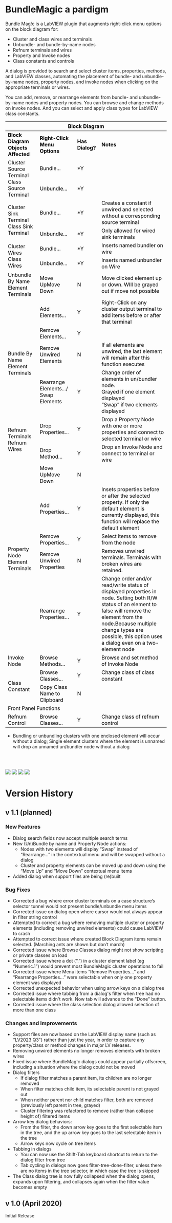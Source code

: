 # BundleMagic a pardigm
Bundle Mag!c is a LabVIEW plugin that augments right-click menu options on the block diagram for:

- Cluster and class wires and terminals
- Unbundle- and bundle-by-name nodes
- Refnum terminals and wires
- Property and Invoke nodes
- Class constants and controls

A dialog is provided to search and select cluster items, properties, methods, and LabVIEW classes, automating the placement of bundle- and unbundle-by-name nodes, property nodes, and invoke nodes when clicking on the appropriate terminals or wires.

You can add, remove, or rearrange elements from bundle- and unbundle-by-name nodes and property nodes. You can browse and change methods on invoke nodes. And you can  select and apply class types for LabVIEW class constants. 


<table class="tg">
<thead>
  <tr>
    <th class="tg-jut8" colspan="4"><span style="font-weight:700;font-style:normal;text-decoration:none;color:#000">Block Diagram </span></th>
  </tr>
</thead>
<tbody>
  <tr>
    <td class="tg-sd4m"><span style="font-weight:700;font-style:normal;text-decoration:none;color:#000">Block Diagram Objects Affected</span></td>
    <td class="tg-sd4m"><span style="font-weight:700;font-style:normal;text-decoration:none;color:#000">Right-Click Menu Options</span></td>
    <td class="tg-sd4m"><span style="font-weight:700;font-style:normal;text-decoration:none;color:#000">Has Dialog?</span></td>
    <td class="tg-sd4m"><span style="font-weight:700;font-style:normal;text-decoration:none;color:#000">Notes</span></td>
  </tr>
  <tr>
    <td class="tg-txwv" rowspan="2"><span style="font-weight:400;font-style:normal;text-decoration:none;color:#000">Cluster Source Terminal</span><br><span style="font-weight:400;font-style:normal;text-decoration:none;color:#000">Class Source Terminal</span></td>
    <td class="tg-0lax"><span style="font-weight:400;font-style:normal;text-decoration:none;color:#000">Bundle...</span></td>
    <td class="tg-1wig">*<span style="font-weight:400;font-style:normal;text-decoration:none;color:#000">Y</span></td>
    <td class="tg-0lax"></td>
  </tr>
  <tr>
    <td class="tg-0lax"><span style="font-weight:400;font-style:normal;text-decoration:none;color:#000">Unbundle...</span></td>
    <td class="tg-1wig">*<span style="font-weight:400;font-style:normal;text-decoration:none;color:#000">Y</span></td>
    <td class="tg-0lax"></td>
  </tr>
  <tr>
    <td class="tg-txwv" rowspan="2"><span style="font-weight:400;font-style:normal;text-decoration:none;color:#000">Cluster Sink Terminal</span><br><span style="font-weight:400;font-style:normal;text-decoration:none;color:#000">Class Sink Terminal</span></td>
    <td class="tg-0lax"><span style="font-weight:400;font-style:normal;text-decoration:none;color:#000">Bundle...</span></td>
    <td class="tg-1wig">*<span style="font-weight:400;font-style:normal;text-decoration:none;color:#000">Y</span></td>
    <td class="tg-0lax"><span style="font-weight:400;font-style:normal;text-decoration:none;color:#000">Creates a constant if unwired and selected without a corresponding source terminal</span></td>
  </tr>
  <tr>
    <td class="tg-0lax"><span style="font-weight:400;font-style:normal;text-decoration:none;color:#000">Unbundle...</span></td>
    <td class="tg-1wig">*<span style="font-weight:400;font-style:normal;text-decoration:none;color:#000">Y</span></td>
    <td class="tg-0lax"><span style="font-weight:400;font-style:normal;text-decoration:none;color:#000">Only allowed for wired sink terminals</span></td>
  </tr>
  <tr>
    <td class="tg-txwv" rowspan="2"><span style="font-weight:400;font-style:normal;text-decoration:none;color:#000">Cluster Wires</span><br><span style="font-weight:400;font-style:normal;text-decoration:none;color:#000">Class Wires</span></td>
    <td class="tg-0lax"><span style="font-weight:400;font-style:normal;text-decoration:none;color:#000">Bundle...</span></td>
    <td class="tg-1wig">*<span style="font-weight:400;font-style:normal;text-decoration:none;color:#000">Y</span></td>
    <td class="tg-0lax"><span style="font-weight:400;font-style:normal;text-decoration:none;color:#000">Inserts named bundler on wire</span></td>
  </tr>
  <tr>
    <td class="tg-0lax"><span style="font-weight:400;font-style:normal;text-decoration:none;color:#000">Unbundle...</span></td>
    <td class="tg-1wig">*<span style="font-weight:400;font-style:normal;text-decoration:none;color:#000">Y</span></td>
    <td class="tg-0lax"><span style="font-weight:400;font-style:normal;text-decoration:none;color:#000">Inserts named unbundler on Wire</span></td>
  </tr>
  <tr>
    <td class="tg-txwv"><span style="font-weight:400;font-style:normal;text-decoration:none;color:#000">Unbundle By Name Element Terminals</span></td>
    <td class="tg-0lax"><span style="font-weight:400;font-style:normal;text-decoration:none;color:#000">Move UpMove Down</span></td>
    <td class="tg-0lax"><span style="font-weight:400;font-style:normal;text-decoration:none;color:#000">N</span></td>
    <td class="tg-0lax"><span style="font-weight:400;font-style:normal;text-decoration:none;color:#000">Move clicked element up or down. WIll be grayed out if move not possible</span></td>
  </tr>
  <tr>
    <td class="tg-txwv" rowspan="4"><br><br><span style="font-weight:400;font-style:normal;text-decoration:none;color:#000">Bundle By Name Element Terminals</span></td>
    <td class="tg-0lax"><span style="font-weight:400;font-style:normal;text-decoration:none;color:#000">Add Elements...</span></td>
    <td class="tg-0lax"><span style="font-weight:400;font-style:normal;text-decoration:none;color:#000">Y</span></td>
    <td class="tg-0lax"><span style="font-weight:400;font-style:normal;text-decoration:none;color:#000">Right-Click on any cluster output terminal to add items before or after that terminal</span></td>
  </tr>
  <tr>
    <td class="tg-0lax"><span style="font-weight:400;font-style:normal;text-decoration:none;color:#000">Remove Elements...</span></td>
    <td class="tg-0lax"><span style="font-weight:400;font-style:normal;text-decoration:none;color:#000">Y</span></td>
    <td class="tg-0lax"></td>
  </tr>
  <tr>
    <td class="tg-0lax"><span style="font-weight:400;font-style:normal;text-decoration:none;color:#000">Remove Unwired Elements</span></td>
    <td class="tg-0lax"><span style="font-weight:400;font-style:normal;text-decoration:none;color:#000">N</span></td>
    <td class="tg-0lax"><span style="font-weight:400;font-style:normal;text-decoration:none;color:#000">If all elements are unwired, the last element will remain after this function executes</span></td>
  </tr>
  <tr>
    <td class="tg-0lax"><span style="font-weight:400;font-style:normal;text-decoration:none;color:#000">Rearrange Elements.../ Swap Elements</span></td>
    <td class="tg-0lax"><span style="font-weight:400;font-style:normal;text-decoration:none;color:#000">Y</span></td>
    <td class="tg-0lax"><span style="font-weight:400;font-style:normal;text-decoration:none;color:#000">Change order of elements in un/bundler node. </span><br><span style="font-weight:400;font-style:normal;text-decoration:none;color:#000">Grayed if one element displayed</span><br><span style="font-weight:400;font-style:normal;text-decoration:none;color:#000">“Swap” if two elements displayed</span></td>
  </tr>
  <tr>
    <td class="tg-txwv" rowspan="2"><span style="font-weight:400;font-style:normal;text-decoration:none;color:#000">Refnum Terminals</span><br><span style="font-weight:400;font-style:normal;text-decoration:none;color:#000">Refnum Wires</span></td>
    <td class="tg-0lax"><span style="font-weight:400;font-style:normal;text-decoration:none;color:#000">Drop Properties...</span></td>
    <td class="tg-0lax"><span style="font-weight:400;font-style:normal;text-decoration:none;color:#000">Y</span></td>
    <td class="tg-0lax"><span style="font-weight:400;font-style:normal;text-decoration:none;color:#000">Drop a Property Node with one or more properties and connect to selected terminal or wire</span></td>
  </tr>
  <tr>
    <td class="tg-0lax"><span style="font-weight:400;font-style:normal;text-decoration:none;color:#000">Drop Method...</span></td>
    <td class="tg-0lax"><span style="font-weight:400;font-style:normal;text-decoration:none;color:#000">Y</span></td>
    <td class="tg-0lax"><span style="font-weight:400;font-style:normal;text-decoration:none;color:#000">Drop an Invoke Node and connect to terminal or wire</span></td>
  </tr>
  <tr>
    <td class="tg-txwv" rowspan="5"><span style="font-weight:400;font-style:normal;text-decoration:none;color:#000">Property Node Element Terminals</span></td>
    <td class="tg-0lax"><span style="font-weight:400;font-style:normal;text-decoration:none;color:#000">Move UpMove Down</span></td>
    <td class="tg-0lax"><span style="font-weight:400;font-style:normal;text-decoration:none;color:#000">N</span></td>
    <td class="tg-0lax"></td>
  </tr>
  <tr>
    <td class="tg-0lax"><span style="font-weight:400;font-style:normal;text-decoration:none;color:#000">Add Properties...</span></td>
    <td class="tg-0lax"><span style="font-weight:400;font-style:normal;text-decoration:none;color:#000">Y</span></td>
    <td class="tg-0lax"><span style="font-weight:400;font-style:normal;text-decoration:none;color:#000">Insets properties before or after the selected property. If only the default element is currently displayed, this function will replace the default element</span></td>
  </tr>
  <tr>
    <td class="tg-0lax"><span style="font-weight:400;font-style:normal;text-decoration:none;color:#000">Remove Properties...</span></td>
    <td class="tg-0lax"><span style="font-weight:400;font-style:normal;text-decoration:none;color:#000">Y</span></td>
    <td class="tg-0lax"><span style="font-weight:400;font-style:normal;text-decoration:none;color:#000">Select items to remove from the node</span></td>
  </tr>
  <tr>
    <td class="tg-0lax"><span style="font-weight:400;font-style:normal;text-decoration:none;color:#000">Remove Unwired Properties</span></td>
    <td class="tg-0lax"><span style="font-weight:400;font-style:normal;text-decoration:none;color:#000">N</span></td>
    <td class="tg-0lax"><span style="font-weight:400;font-style:normal;text-decoration:none;color:#000">Removes unwired terminals. Terminals with broken wires are retained.</span></td>
  </tr>
  <tr>
    <td class="tg-0lax"><span style="font-weight:400;font-style:normal;text-decoration:none;color:#000">Rearrange Properties…</span></td>
    <td class="tg-0lax"><span style="font-weight:400;font-style:normal;text-decoration:none;color:#000">Y</span></td>
    <td class="tg-0lax"><span style="font-weight:400;font-style:normal;text-decoration:none;color:#000">Change order and/or read/write status of displayed properties in node. Setting both R/W status of an element to false will remove the element from the node.Because multiple change types are possible, this option uses a dialog even on a two-element node</span></td>
  </tr>
  <tr>
    <td class="tg-txwv"><span style="font-weight:400;font-style:normal;text-decoration:none;color:#000">Invoke Node</span></td>
    <td class="tg-0lax"><span style="font-weight:400;font-style:normal;text-decoration:none;color:#000">Browse Methods...</span></td>
    <td class="tg-0lax"><span style="font-weight:400;font-style:normal;text-decoration:none;color:#000">Y</span></td>
    <td class="tg-0lax"><span style="font-weight:400;font-style:normal;text-decoration:none;color:#000">Browse and set method of Invoke Node</span></td>
  </tr>
  <tr>
    <td class="tg-txwv" rowspan="2"><span style="font-weight:400;font-style:normal;text-decoration:none;color:#000">Class Constant</span></td>
    <td class="tg-0lax"><span style="font-weight:400;font-style:normal;text-decoration:none;color:#000">Browse Classes...</span></td>
    <td class="tg-0lax"><span style="font-weight:400;font-style:normal;text-decoration:none;color:#000">Y</span></td>
    <td class="tg-0lax"><span style="font-weight:400;font-style:normal;text-decoration:none;color:#000">Change class of class constant</span></td>
  </tr>
  <tr>
    <td class="tg-0lax"><span style="font-weight:400;font-style:normal;text-decoration:none;color:#000">Copy Class Name to Clipboard</span></td>
    <td class="tg-0lax"><span style="font-weight:400;font-style:normal;text-decoration:none;color:#000">N</span></td>
    <td class="tg-0lax"></td>
  </tr>
  <tr>
    <td class="tg-lea3" colspan="4"><span style="font-weight:400;font-style:normal;text-decoration:none;color:#000">Front Panel Functions</span></td>
  </tr>
  <tr>
    <td class="tg-txwv"><span style="font-weight:400;font-style:normal;text-decoration:none;color:#000">Refnum Control</span></td>
    <td class="tg-0lax"><span style="font-weight:400;font-style:normal;text-decoration:none;color:#000">Browse Classes...</span></td>
    <td class="tg-0lax"><span style="font-weight:400;font-style:normal;text-decoration:none;color:#000">Y</span></td>
    <td class="tg-0lax"><span style="font-weight:400;font-style:normal;text-decoration:none;color:#000">Change class of refnum control</span></td>
  </tr>
</tbody>
</table>

* Bundling or unbundling clusters with one enclosed element will occur without a dialog; Single element clusters where the element is unnamed will drop an unnamed un/bundler node without a dialog


<br/><br/>

<p>
<img src="documents/Bundle Magic Images_1.png">
<img src="documents/Bundle Magic Images_2.png">
<img src="documents/Bundle Magic Images_3.png">
<img src="documents/Bundle Magic Images_4.png">
</p>

# Version History
## v 1.1 (planned)
### New Features
- Dialog search fields now accept multiple search terms
- New (Un)Bundle by name and Property Node actions:
  - Nodes with two elements will display “Swap” instead of “Rearrange…” in the contextual menu and will be swapped without a dialog
  - Cluster and property elements can be moved up and down using the “Move Up” and “Move Down” contextual menu items
- Added dialog when support files are being (re)built
### Bug Fixes
- Corrected a bug where error cluster terminals on a case structure’s selector tunnel would not present bundle/unbundle menu items
- Corrected issue on dialog open where cursor would not always appear in filter string control
- Attempted to correct a bug where removing multiple cluster or property elements (including removing unwired elements) could cause LabVIEW to crash 
- Attempted to correct issue where created Block Diagram items remain selected. (Marching ants are shown but don’t march)
- Corrected issue where Browse Classes dialog might not show scripting or private classes on load
- Corrected issue where a dot (“.”) in a cluster element label (eg “Numeric.1”) would prevent most BundleMagic cluster operations to fail
- Corrected issue where Menu items “Remove Properties…” and “Rearrange Properties…” were selectable when only one property element was displayed
- Corrected unexpected behavior when using arrow keys on a dialog tree
- Corrected issue where tabbing from a dialog's filter when tree had no selectable items didn't work. Now tab will advance to the "Done" button.
- Corrected issue where the class selection dialog allowed selection of more than one class

### Changes and Improvements
- Support files are now based on the LabVIEW display name (such as “LV2023 Q3") rather than just the year, in order to capture any property/class or method changes in major LV releases.
- Removing unwired elements no longer removes elements with broken wires
- Fixed issue where BundleMag!c dialogs could appear partially offscreen, including a situation where the dialog could not be moved
- Dialog filters 
  - If dialog filter matches a parent item, its children are no longer removed
  - When filter matches child item, its selectable parent is not grayed out
  - When neither parent nor child matches filter, both are removed (previously left parent in tree, grayed)
  - Cluster filtering was refactored to remove (rather than collapse height of) filtered items
- Arrow key dialog behaviors:
  - From the filter, the down arrow key goes to the first selectable item in the tree, and the up arrow key goes to the last selectable item in the tree
  - Arrow keys now cycle on tree items
- Tabbing in dialogs
  - You can now use the Shift-Tab keyboard shortcut to return to the dialog filter from tree
  - Tab cycling in dialogs now goes filter-tree-done-filter, unless there are no items in the tree selector, in which case the tree is skipped
- The Class dialog tree is now fully collapsed when the dialog opens, expands upon filtering, and collapses again when the filter value becomes empty

## v 1.0 (April 2020)
Initial Release


